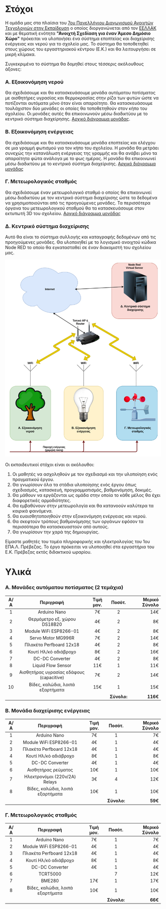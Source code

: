 Στόχοι
========================
Η ομάδα μας στα πλαίσια του <a href="https://openedtech.ellak.gr/">7ου Πανελλήνιου Διαγωνισμού Ανοιχτών Τεχνολογιών στην Εκπαίδευση</a> ο οποίος διοργανώνεται από τον <a href="https://eellak.ellak.gr/">ΕΕΛΛΑΚ</a> και με θεματική ενότητα <b>"Ανοιχτή Σχεδίαση για έναν Άμεσο Δημόσιο Χώρο"</b> πρόκειται να υλοποιήσει ένα σύστημα εποπτείας και διαχείρισης ενέργειας και νερού για το σχολείο μας. Το σύστημα θα τοποθετηθεί στους χώρους του εργαστηριακού κέντρου (Ε.Κ.) και θα λειτουργήσει σε μικρή κλίμακα. 

Συγκεκριμένα το σύστημα θα δομηθεί στους τέσσερις ακόλουθους άξονες:

<H3>Α. Εξοικονόμηση νερού</H3>
Θα σχεδιάσουμε και θα κατασκευάσουμε μονάδα αυτόματου ποτίσματος με αισθητήρες υγρασίας και θερμοκρασίας στην ρίζα των φυτών ώστε να ποτίζονται αυτόματα μόνο όταν είναι απαραίτητο. Θα κατασκευάσουμε τουλάχιστον δύο μονάδες οι οποίες θα τοποθετηθούν στον κήπο του σχολείου. Οι μονάδες αυτές θα επικοινωνούν μέσω διαδικτύου με το κεντρικό σύστημα διαχείρησης. <a href = "/resources/images/A_Water.png">Αρχικό διάγραμμα μονάδας</a>.

<H3>Β. Εξοικονόμηση ενέργειας</H3>
Θα σχεδιάσουμε και θα κατασκευάσουμε μονάδα εποπτείας και ελέγχου σε μια γραμμή φωτισμού για τον κήπο του σχολείου. Η μονάδα θα μετράει συνεχώς την κατανάλωση ενέργειας της γραμμής και θα ανάβει μόνο τα απαραίτητα φώτα ανάλογα με το φως ημέρας. Η μονάδα θα επικοινωνεί μέσω διαδικτύου με το κεντρικό σύστημα διαχείρισης. <a href = "/resources/images/B_Power.png">Αρχικό διάγραμμα μονάδας</a>

<H3>Γ. Μετεωρολογικός σταθμός</H3>
Θα σχεδιάσουμε έναν μετεωρολογικό σταθμό ο οποίος θα επικοινωνεί μέσω διαδικτύου με τον κεντρικό σύστημα διαχείρισης ώστε τα δεδομένα να χρησιμοποιούνται από τις προηγούμενες μονάδες. Τα περισσότερα όργανα του μετεωρολογικού σταθμού θα τα κατασκευάσουμε στον εκτυπωτή 3D του σχολείου. <a href = "/resources/images/C_MeteoStation.png">Αρχικό διάγραμμα μονάδας</a>

<H3>Δ. Κεντρικό σύστημα διαχείρισης</H3>
Αυτό θα είναι το σύστημα συλλογής και καταγραφής δεδομένων από τις προηγούμενες μονάδες. Θα υλοποιηθεί με το λογισμικό ανοιχτού κώδικα Node RED το οποίο θα εγκατασταθεί σε έναν διακομιστή του σχολείου μας. 
<br>
<p align = "center">
<img src="/resources/images/system.png" width="700">
</p>

Οι εκπαιδευτικοί στόχοι είναι οι ακόλουθοι:
1. Οι μαθητές να ασχοληθούν με τον σχεδιασμό και την υλοποίηση ενός πραγματικού έργου.
2. Θα γνωρίσουν όλα τα στάδια υλοποίησης ενός έργου όπως σχεδιασμός, κατασκευή, προγραμματισμός, βαθμονόμηση, δοκιμές.
3. Θα μάθουν να εργάζονται ως ομάδα στην οποία το κάθε μέλος θα έχει διαφορετικές αρμοδιότητες.
4. Θα εμβαθύνουν στην μετεωρολογία και θα κατανοούν καλύτερα τα καιρικά φαινόμενα.
5. Θα ευαισθητοποιηθούν στην εξοικονόμηση ενέργειας και νερού.
6. Θα σκεφτούν τρόπους βαθμονόμησης των οργάνων εφόσον τα περισσότερα θα κατασκευαστούν από αυτούς.
7. Θα γνωρίσουν την χαρά της δημιουργίας.

Είμαστε μαθητές του τομέα πληροφορικής και ηλεκτρολογίας του 1ου ΕΠΑ.Λ. Πρέβεζας. Το έργο πρόκειται να υλοποιηθεί στα εργαστήρια του Ε.Κ. Πρέβεζας εκτός διδακτικού ωραρίου.

Υλικά
=====

<H3>A. Μονάδες αυτόματου ποτίσματος (2 τεμάχια)</H3>

<center>

| Α/Α |      Περιγραφή                           |  Τιμή μον. | Ποσότ.   | Μερικό Σύνολο |
|:---:|:----------------------------------------:|:----------:|:--------:| -------------:|
| 1   | Arduino Nano                             |     7€     |     2    |     14€       |
| 2   | Θερμόμετρο εξ. χώρου DS18B20             |     4€     |     2    |      8€       |
| 3   | Module WiFi ESP8266-01                   |     4€     |     2    |      8€       |
| 4   | Servo Motor MG996R                       |     7€     |     2    |     14€       |
| 5   | Πλακέτα Perfboard 12x18                  |     4€     |     2    |      8€       |
| 6   | Κουτί Ηλ/κό αδιάβροχο                    |     8€     |     2    |     16€       |
| 7   | DC-DC Converter                          |     4€     |     2    |      8€       |
| 8   | Liquid Flow Sensor                       |    11€     |     1    |     11€       |
| 9   | Αισθητήρας υγρασίας εδάφους (capacitive) |     7€     |     2    |     14€       |
|10   | Βίδες, καλώδια, λοιπά εξαρτήματα         |    15€     |     1    |     15€       |
| |||**Σύνολο:**                                                         |  **116€**     | 

</center>

<H3>Β. Μονάδα διαχείρισης ενέργειας</H3>

<center>

| Α/Α |      Περιγραφή                           |  Τιμή μον. | Ποσότ.   | Μερικό Σύνολο |
|:---:|:----------------------------------------:|:----------:|:--------:| -------------:|
| 1   | Arduino Nano                             |     7€     |     1    |      7€       |
| 2   | Module WiFi ESP8266-01                   |     4€     |     1    |      4€       |
| 3   | Πλακέτα Perfboard 12x18                  |     4€     |     1    |      4€       |
| 4   | Κουτί Ηλ/κό αδιάβροχο                    |     8€     |     1    |      8€       |
| 5   | DC-DC Converter                          |     4€     |     1    |      4€       |
| 6   | Αισθητήρας ρεύματος                      |    10€     |     1    |     10€       |
| 7   | Ηλεκτρονόμοι (220v/2A) Relays            |     3€     |     4    |     12€       |
| 8   | Βίδες, καλώδια, λοιπά εξαρτήματα         |    10€     |     1    |     10€       |
| |||**Σύνολο:**                                                         |  **59€**      | 

</center>

<H3>Γ. Μετεωρολογικός σταθμός</H3>

<center>

| Α/Α |      Περιγραφή                           |  Τιμή μον. | Ποσότ.   | Μερικό Σύνολο |
|:---:|:----------------------------------------:|:----------:|:--------:| -------------:|
| 1   | Arduino Nano                             |     7€     |     1    |      7€       |
| 2   | Module WiFi ESP8266-01                   |     4€     |     1    |      4€       |
| 3   | Πλακέτα Perfboard 12x18                  |     4€     |     1    |      4€       |
| 4   | Κουτί Ηλ/κό αδιάβροχο                    |     8€     |     1    |      8€       |
| 5   | DC-DC Converter                          |     4€     |     1    |      4€       |
| 6   | TCRT5000                                 |            |     7    |     12€       |
| 7   | BME280                                   |    17€     |     1    |     17€       |
| 8   | Βίδες, καλώδια, λοιπά εξαρτήματα         |    10€     |     1    |     10€       |
| |||**Σύνολο:**                                                         |  **66€**      | 

</center>

